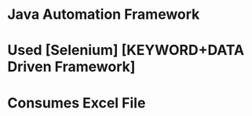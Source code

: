 # Java Automation Framework
# Used [Selenium] [KEYWORD+DATA Driven Framework]
# Consumes Excel File
